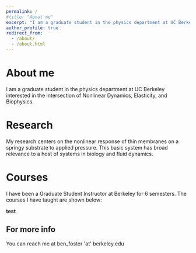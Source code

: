 ```yaml
---
permalink: /
#title: "About me"
excerpt: "I am a graduate student in the physics department at UC Berkeley interested in the intersection of Nonlinear Dynamics, Elasticity, and Biophysics."
author_profile: true
redirect_from: 
  - /about/
  - /about.html
---
```

About me
======
I am a graduate student in the physics department at UC Berkeley interested in the intersection of Nonlinear Dynamics, Elasticity, and Biophysics.

Research
======
My research centers on the nonlinear response of thin membranes on a springy substrate to applied pressure.  This basic system has broad relevance to a host of systems in biology and fluid dynamics.

Courses
======
I have been a Graduate Student Instructor at Berkeley for 6 semesters.  The courses I have taught are shown below:



**test**



For more info
------
You can reach me at ben_foster 'at' berkeley.edu
